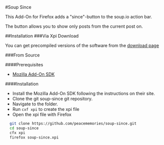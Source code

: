 #Soup Since

This Add-On for Firefox adds a "since"-button to the soup.io action bar.

The button allows you to show only posts from the current post on.

##Installation
###Via Xpi Download

You can get precompiled versions of the software from the [download page](https://github.com/peacememories/soup-since/releases)

###From Source

####Prerequisites
* [Mozilla Add-On SDK](https://developer.mozilla.org/en/Add-ons/SDK)

####Installation
* Install the Mozilla Add-On SDK following the instructions on their site.
* Clone the git soup-since git repository.
* Navigate to the folder.
* Run `cxf xpi` to create the xpi file
* Open the xpi file with Firefox

```bash
  git clone https://github.com/peacememories/soup-since.git
  cd soup-since
  cfx xpi
  firefox soup-since.xpi
```


